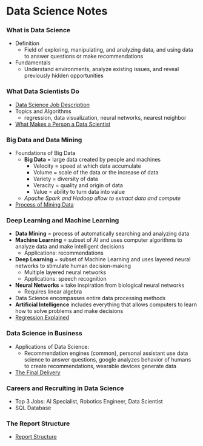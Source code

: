 # Data Science Notes

### **What is Data Science**
- Definition
    -  Field of exploring, manipulating, and analyzing data, and using data to answer questions or make recommendations
- Fundamentals
    - Understand environments, analyze existing issues, and reveal previously hidden opportunities

### **What Data Scientists Do**
- [Data Science Job Description](https://d18ky98rnyall9.cloudfront.net/_6d61ac58f5add7fa68ed404a51b2618d_Datascience_Orientation_Defining_Data_Science_Reading.pdf?Expires=1591833600&Signature=QWyCbcxsKan-of6v0mRzlzN3bcwISQ805qDxTUlZOIdVb-RHcwQ9zAQfi9lNEzlKqzNDRdGv~tgfpq3O1QxM4sW~JMkks63ZISTHmXxqH7FQE24TO9~xpP3XmAZFip4PBCVGzK-Wjk53GWS213cVjurElnwdphgtmKXRdGriOXI_&Key-Pair-Id=APKAJLTNE6QMUY6HBC5A)
- Topics and Algorithms
    - regression, data visualization, neural networks, nearest neighbor
- [What Makes a Person a Data Scientist](https://d18ky98rnyall9.cloudfront.net/_9a91dbd825829810a4f6a4604311fa1f_Datascience_Orientation_What_Do_Data_Scientists_Do_Reading.pdf?Expires=1591833600&Signature=OeqAJUK1nEkrM4MU9ckLgWsEgF9pABfPLUuRR6BifuM8nAAGOAAuVswnM37M8zBAd4L4aeAdSo~A2W0roK4WwXbBrENMyeO8d3bMFCZDbo0kvHv~o6M-wntwbsI~y-B1VS0wAuszN98Wr-q42yaM2NsY5VtQMWraR9Vo5LlcLW0_&Key-Pair-Id=APKAJLTNE6QMUY6HBC5A)

### **Big Data and Data Mining**
- Foundations of Big Data
    - **Big Data** = large data created by people and machines
        - Velocity = speed at which data accumulate
        - Volume = scale of the data or the increase of data
        - Variety = diversity of data
        - Veracity = quality and origin of data
        - Value = ability to turn data into value 
    - *Apache Spark and Hadoop allow to extract data and compute*
- [Process of Mining Data](https://d18ky98rnyall9.cloudfront.net/Q3agyFoVQ5O2oMhaFROT1Q_597a828c917e41a08ce6db144ae1577a_DS_1_Reading_Datascience_Orientation_Interview_Data_Mining_Reading.pdf?Expires=1591833600&Signature=V7~QuClOhhmBtMwIWt~byZUbHLZac7TTRQWZ3j40Vcu0wRo-NEF8kDBozSLgMqG6YtioJnpFcZbWWQzesGhaXNMvScas4Agsqt9YjY-5EY-lZpdbYQ1zwRViuiFboT5MKLeusJOVdFNBM-KDNMREMu-TVyUQQcMNdjI8WNlWpLA_&Key-Pair-Id=APKAJLTNE6QMUY6HBC5A)

### **Deep Learning and Machine Learning**
- **Data Mining** = process of automatically searching and analyzing data
- **Machine Learning** = subset of AI and uses computer algorithms to analyze data and make intelligent decisions
    - Applications: recommendations 
- **Deep Learning** = subset of Machine Learning and uses layered neural networks to stimulate human decision-making 
    - Multiple layered neural networks
    - Applications: speech recognition
- **Neural Networks** = take inspiration from biological neural networks
    - Requires linear algebra 
- Data Science encompasses entire data processing methods 
- **Artificial Intelligence** includes everything that allows computers to learn how to solve problems and make decisions
- [Regression Explained](https://d18ky98rnyall9.cloudfront.net/_9d7842599be434b5759c48f5fdd33b6a_Datascience_Orientation_Data_Science_in_Business_Reading.pdf?Expires=1591833600&Signature=k0BLe~o62aaEIPkakqnqL3JC5uinYgSY5dDsO8WqrnUPEThYs95lVLjWx7XZbY6ay~4he82Ljq-n1bFa9varlXmpFbjoPfzA2RGh8GMagrSyerU0j43L5K9gkr93JS9ge6OoB2PZq3ZlX~hd594M~GSh3q60rtN5mbN074aw-u0_&Key-Pair-Id=APKAJLTNE6QMUY6HBC5A)

### Data Science in Business
- Applications of Data Science: 
    - Recommendation engines (common), personal assistant use data science to answer questions, google analyzes behavior of humans to create recommendations, wearable devices generate data
- [The Final Delivery](https://d18ky98rnyall9.cloudfront.net/_d34fba5dff39fc13a61304749d07af66_Datascience_Orientation_Use_Cases_for_Data_Science_Reading_1.pdf?Expires=1592006400&Signature=fy8Mhplik70CajU-n4FB3C~pcF4AhcxnnNrqeaXfVserehql5PEJC-DHlWP08REEqptw900AVLX8N0SxNCMm3Hm7dn7FfHqomc-Y4XogggKLSbF-6-WBPTivF6X9WFbY-cABUfHkMGVMm4mHnrg6qltjG8sEEsojWKFIYX1BxDk_&Key-Pair-Id=APKAJLTNE6QMUY6HBC5A)

### Careers and Recruiting in Data Science
- Top 3 Jobs: AI Specialist, Robotics Engineer, Data Scientist
- SQL Database

### The Report Structure
- [Report Structure](https://d18ky98rnyall9.cloudfront.net/_ba35c09f6806b345bda8524bda06a440_Datascience_Orientation_Use_Cases_for_Data_Science_Reading_2.pdf?Expires=1592006400&Signature=BlVCC2DYIlauC9gGD0rk239MXkc7wpM2CAGlzXadgtx36Gqqc2kSpRh0~HIM10YF92rUAH1xtzeUJoj6zhOwODNRNprLMf8p9EXFwjtfWtZ9iKUoZO29V7UY1Nl6M5OYfECwqNcRSe9C2wlLFD~avWo75ji5J1R4y0-CiTBxCNo_&Key-Pair-Id=APKAJLTNE6QMUY6HBC5A)


